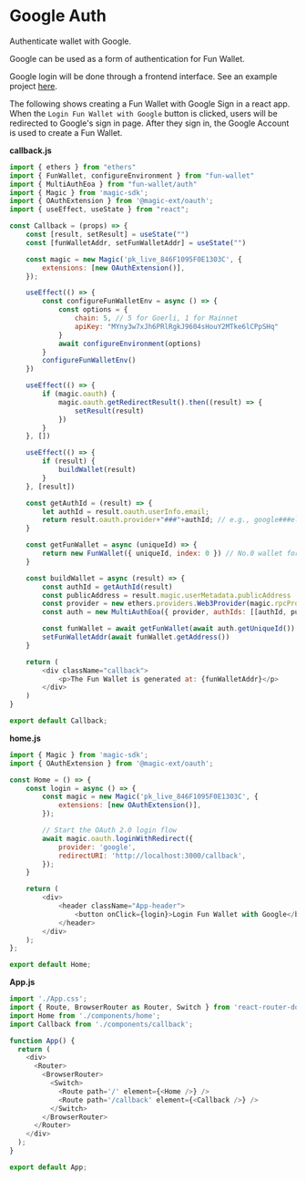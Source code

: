 # Google Auth
Authenticate wallet with Google.

Google can be used as a form of authentication for Fun Wallet.

Google login will be done through a frontend interface. See an example project [here](https://github.com/TheFunGroup/fun-wallet-examples/tree/main/auth/social-login/react/google).

The following shows creating a Fun Wallet with Google Sign in a react app. When the `Login Fun Wallet with Google` button is clicked, users will be redirected to Google's sign in page. After they sign in, the Google Account is used to create a Fun Wallet.

**callback.js**
```js
import { ethers } from "ethers"
import { FunWallet, configureEnvironment } from "fun-wallet"
import { MultiAuthEoa } from "fun-wallet/auth"
import { Magic } from 'magic-sdk';
import { OAuthExtension } from '@magic-ext/oauth';
import { useEffect, useState } from "react";

const Callback = (props) => {
    const [result, setResult] = useState("")
    const [funWalletAddr, setFunWalletAddr] = useState("")

    const magic = new Magic('pk_live_846F1095F0E1303C', {
        extensions: [new OAuthExtension()],
    });

    useEffect(() => {
        const configureFunWalletEnv = async () => {
            const options = {
                chain: 5, // 5 for Goerli, 1 for Mainnet
                apiKey: "MYny3w7xJh6PRlRgkJ9604sHouY2MTke6lCPpSHq"
            }
            await configureEnvironment(options)
        }
        configureFunWalletEnv()
    })

    useEffect(() => {
        if (magic.oauth) {
            magic.oauth.getRedirectResult().then((result) => {
                setResult(result)
            })
        }
    }, [])

    useEffect(() => {
        if (result) {
            buildWallet(result)
        }
    }, [result])

    const getAuthId = (result) => {
        let authId = result.oauth.userInfo.email;
        return result.oauth.provider+"###"+authId; // e.g., google###elonmusk@gmail.com
    }

    const getFunWallet = async (uniqueId) => {
        return new FunWallet({ uniqueId, index: 0 }) // No.0 wallet for the uniqueId
    }

    const buildWallet = async (result) => {
        const authId = getAuthId(result)
        const publicAddress = result.magic.userMetadata.publicAddress
        const provider = new ethers.providers.Web3Provider(magic.rpcProvider);
        const auth = new MultiAuthEoa({ provider, authIds: [[authId, publicAddress]] })

        const funWallet = await getFunWallet(await auth.getUniqueId())
        setFunWalletAddr(await funWallet.getAddress())
    }

    return (
        <div className="callback">
            <p>The Fun Wallet is generated at: {funWalletAddr}</p>
        </div>
    )
}

export default Callback;
```

**home.js**
```js
import { Magic } from 'magic-sdk';
import { OAuthExtension } from '@magic-ext/oauth';

const Home = () => {
    const login = async () => {
        const magic = new Magic('pk_live_846F1095F0E1303C', {
            extensions: [new OAuthExtension()],
        });

        // Start the OAuth 2.0 login flow
        await magic.oauth.loginWithRedirect({
            provider: 'google',
            redirectURI: 'http://localhost:3000/callback',
        });
    }

    return (
        <div>
            <header className="App-header">
                <button onClick={login}>Login Fun Wallet with Google</button>
            </header>
        </div>
    );
};

export default Home;
```

**App.js**
```js
import './App.css';
import { Route, BrowserRouter as Router, Switch } from 'react-router-dom';
import Home from './components/home';
import Callback from './components/callback';

function App() {
  return (
    <div>
      <Router>
        <BrowserRouter>
          <Switch>
            <Route path='/' element={<Home />} />
            <Route path='/callback' element={<Callback />} />
          </Switch>
        </BrowserRouter>
      </Router>
    </div>
  );
}

export default App;
```
